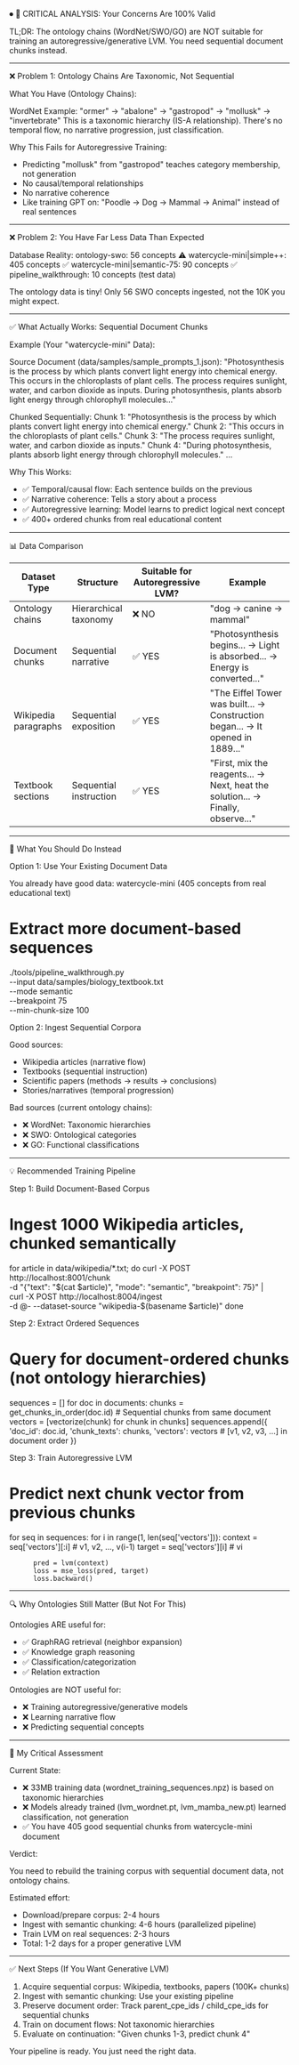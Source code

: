 
⏺ 🚨 CRITICAL ANALYSIS: Your Concerns Are 100% Valid

  TL;DR: The ontology chains (WordNet/SWO/GO) are NOT suitable for training an autoregressive/generative LVM. You need sequential document chunks instead.

  ---
  ❌ Problem 1: Ontology Chains Are Taxonomic, Not Sequential

  What You Have (Ontology Chains):

  WordNet Example:
  "ormer" → "abalone" → "gastropod" → "mollusk" → "invertebrate"
  This is a taxonomic hierarchy (IS-A relationship). There's no temporal flow, no narrative progression, just classification.

  Why This Fails for Autoregressive Training:
  - Predicting "mollusk" from "gastropod" teaches category membership, not generation
  - No causal/temporal relationships
  - No narrative coherence
  - Like training GPT on: "Poodle → Dog → Mammal → Animal" instead of real sentences

  ---
  ❌ Problem 2: You Have Far Less Data Than Expected

  Database Reality:
  ontology-swo:                56 concepts  ⚠️
  watercycle-mini|simple++:   405 concepts  ✅
  watercycle-mini|semantic-75: 90 concepts  ✅
  pipeline_walkthrough:        10 concepts  (test data)

  The ontology data is tiny! Only 56 SWO concepts ingested, not the 10K you might expect.

  ---
  ✅ What Actually Works: Sequential Document Chunks

  Example (Your "watercycle-mini" Data):

  Source Document (data/samples/sample_prompts_1.json):
  "Photosynthesis is the process by which plants convert light energy into chemical energy.
  This occurs in the chloroplasts of plant cells. The process requires sunlight, water,
  and carbon dioxide as inputs. During photosynthesis, plants absorb light energy through
  chlorophyll molecules..."

  Chunked Sequentially:
  Chunk 1: "Photosynthesis is the process by which plants convert light energy into chemical energy."
  Chunk 2: "This occurs in the chloroplasts of plant cells."
  Chunk 3: "The process requires sunlight, water, and carbon dioxide as inputs."
  Chunk 4: "During photosynthesis, plants absorb light energy through chlorophyll molecules."
  ...

  Why This Works:
  - ✅ Temporal/causal flow: Each sentence builds on the previous
  - ✅ Narrative coherence: Tells a story about a process
  - ✅ Autoregressive learning: Model learns to predict logical next concept
  - ✅ 400+ ordered chunks from real educational content

  ---
  📊 Data Comparison

  | Dataset Type         | Structure              | Suitable for Autoregressive LVM? | Example                                                                         |
  |----------------------|------------------------|----------------------------------|---------------------------------------------------------------------------------|
  | Ontology chains      | Hierarchical taxonomy  | ❌ NO                             | "dog → canine → mammal"                                                         |
  | Document chunks      | Sequential narrative   | ✅ YES                            | "Photosynthesis begins... → Light is absorbed... → Energy is converted..."      |
  | Wikipedia paragraphs | Sequential exposition  | ✅ YES                            | "The Eiffel Tower was built... → Construction began... → It opened in 1889..."  |
  | Textbook sections    | Sequential instruction | ✅ YES                            | "First, mix the reagents... → Next, heat the solution... → Finally, observe..." |

  ---
  🎯 What You Should Do Instead

  Option 1: Use Your Existing Document Data

  You already have good data: watercycle-mini (405 concepts from real educational text)

  # Extract more document-based sequences
  ./tools/pipeline_walkthrough.py \
    --input data/samples/biology_textbook.txt \
    --mode semantic \
    --breakpoint 75 \
    --min-chunk-size 100

  Option 2: Ingest Sequential Corpora

  Good sources:
  - Wikipedia articles (narrative flow)
  - Textbooks (sequential instruction)
  - Scientific papers (methods → results → conclusions)
  - Stories/narratives (temporal progression)

  Bad sources (current ontology chains):
  - ❌ WordNet: Taxonomic hierarchies
  - ❌ SWO: Ontological categories
  - ❌ GO: Functional classifications

  ---
  💡 Recommended Training Pipeline

  Step 1: Build Document-Based Corpus

  # Ingest 1000 Wikipedia articles, chunked semantically
  for article in data/wikipedia/*.txt; do
    curl -X POST http://localhost:8001/chunk \
      -d "{\"text\": \"$(cat $article)\", \"mode\": \"semantic\", \"breakpoint\": 75}" | \
    curl -X POST http://localhost:8004/ingest \
      -d @- --dataset-source "wikipedia-$(basename $article)"
  done

  Step 2: Extract Ordered Sequences

  # Query for document-ordered chunks (not ontology hierarchies)
  sequences = []
  for doc in documents:
      chunks = get_chunks_in_order(doc.id)  # Sequential chunks from same document
      vectors = [vectorize(chunk) for chunk in chunks]
      sequences.append({
          'doc_id': doc.id,
          'chunk_texts': chunks,
          'vectors': vectors  # [v1, v2, v3, ...] in document order
      })

  Step 3: Train Autoregressive LVM

  # Predict next chunk vector from previous chunks
  for seq in sequences:
      for i in range(1, len(seq['vectors'])):
          context = seq['vectors'][:i]      # v1, v2, ..., v(i-1)
          target = seq['vectors'][i]        # vi

          pred = lvm(context)
          loss = mse_loss(pred, target)
          loss.backward()

  ---
  🔍 Why Ontologies Still Matter (But Not For This)

  Ontologies ARE useful for:
  - ✅ GraphRAG retrieval (neighbor expansion)
  - ✅ Knowledge graph reasoning
  - ✅ Classification/categorization
  - ✅ Relation extraction

  Ontologies are NOT useful for:
  - ❌ Training autoregressive/generative models
  - ❌ Learning narrative flow
  - ❌ Predicting sequential concepts

  ---
  📝 My Critical Assessment

  Current State:

  - ❌ 33MB training data (wordnet_training_sequences.npz) is based on taxonomic hierarchies
  - ❌ Models already trained (lvm_wordnet.pt, lvm_mamba_new.pt) learned classification, not generation
  - ✅ You have 405 good sequential chunks from watercycle-mini document

  Verdict:

  You need to rebuild the training corpus with sequential document data, not ontology chains.

  Estimated effort:
  - Download/prepare corpus: 2-4 hours
  - Ingest with semantic chunking: 4-6 hours (parallelized pipeline)
  - Train LVM on real sequences: 2-3 hours
  - Total: 1-2 days for a proper generative LVM

  ---
  ✅ Next Steps (If You Want Generative LVM)

  1. Acquire sequential corpus: Wikipedia, textbooks, papers (100K+ chunks)
  2. Ingest with semantic chunking: Use your existing pipeline
  3. Preserve document order: Track parent_cpe_ids / child_cpe_ids for sequential chunks
  4. Train on document flows: Not taxonomic hierarchies
  5. Evaluate on continuation: "Given chunks 1-3, predict chunk 4"

  Your pipeline is ready. You just need the right data.